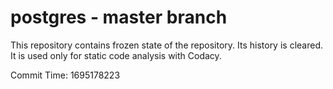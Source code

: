 # postgres - master branch

This repository contains frozen state of the repository.
Its history is cleared. It is used only for static code
analysis with Codacy.

Commit Time: 1695178223